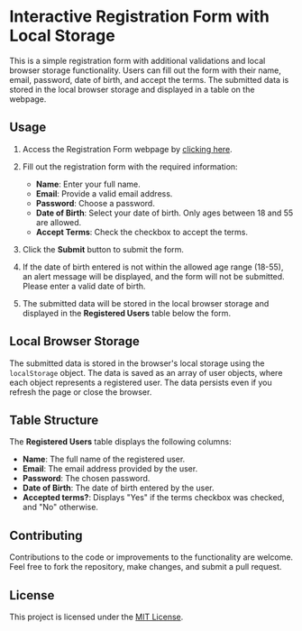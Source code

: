 # Interactive Registration Form with Local Storage

This is a simple registration form with additional validations and local browser storage functionality. Users can fill out the form with their name, email, password, date of birth, and accept the terms. The submitted data is stored in the local browser storage and displayed in a table on the webpage.

## Usage

1. Access the Registration Form webpage by [clicking here](https://laced-steep-juravenator.glitch.me).

2. Fill out the registration form with the required information:
   - **Name**: Enter your full name.
   - **Email**: Provide a valid email address.
   - **Password**: Choose a password.
   - **Date of Birth**: Select your date of birth. Only ages between 18 and 55 are allowed.
   - **Accept Terms**: Check the checkbox to accept the terms.

3. Click the **Submit** button to submit the form.

4. If the date of birth entered is not within the allowed age range (18-55), an alert message will be displayed, and the form will not be submitted. Please enter a valid date of birth.

5. The submitted data will be stored in the local browser storage and displayed in the **Registered Users** table below the form.

## Local Browser Storage

The submitted data is stored in the browser's local storage using the `localStorage` object. The data is saved as an array of user objects, where each object represents a registered user. The data persists even if you refresh the page or close the browser.

## Table Structure

The **Registered Users** table displays the following columns:

- **Name**: The full name of the registered user.
- **Email**: The email address provided by the user.
- **Password**: The chosen password.
- **Date of Birth**: The date of birth entered by the user.
- **Accepted terms?**: Displays "Yes" if the terms checkbox was checked, and "No" otherwise.

## Contributing

Contributions to the code or improvements to the functionality are welcome. Feel free to fork the repository, make changes, and submit a pull request.

## License

This project is licensed under the [MIT License](LICENSE).

